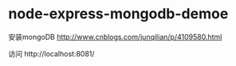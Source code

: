# node-express-mongodb-demoe

安装mongoDB http://www.cnblogs.com/junqilian/p/4109580.html

访问 http://localhost:8081/